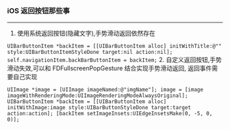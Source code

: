 ###  iOS 返回按钮那些事
----------------------------------
1. 使用系统返回按钮(隐藏文字),手势滑动返回依然存在

`
UIBarButtonItem *backItem = [[UIBarButtonItem alloc] initWithTitle:@"" style:UIBarButtonItemStyleDone target:nil action:nil];
self.navigationItem.backBarButtonItem = backItem;
`
2. 自定义返回按钮,手势滑动失效,可以和 FDFullscreenPopGesture 结合实现手势滑动返回, 返回事件需要自己实现

`
UIImage *image = [UIImage imageNamed:@"imgName"];
image = [image imageWithRenderingMode:UIImageRenderingModeAlwaysOriginal];
UIBarButtonItem *backItem = [[UIBarButtonItem alloc] initWithImage:image style:UIBarButtonStyleDone target:target action:action];
[backItem setImageInsets:UIEdgeInsetsMake(0, -5, 0, 0)];
`

